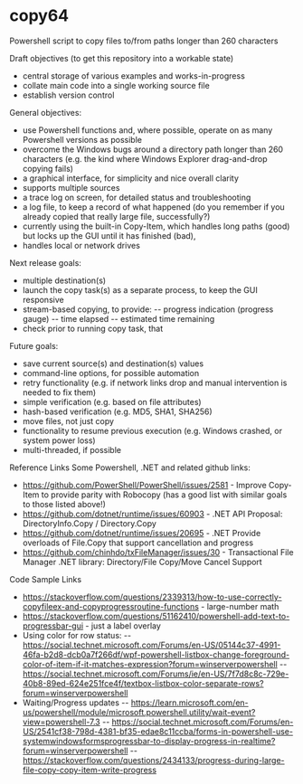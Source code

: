 # copy64
Powershell script to copy files to/from paths longer than 260 characters

Draft objectives (to get this repository into a workable state)
- central storage of various examples and works-in-progress
- collate main code into a single working source file
- establish version control

General objectives:
- use Powershell functions and, where possible, operate on as many Powershell versions as possible
- overcome the Windows bugs around a directory path longer than 260 characters (e.g. the kind where Windows Explorer drag-and-drop copying fails)
- a graphical interface, for simplicity and nice overall clarity
- supports multiple sources
- a trace log on screen, for detailed status and troubleshooting
- a log file, to keep a record of what happened (do you remember if you already copied that really large file, successfully?)
- currently using the built-in Copy-Item, which handles long paths (good) but locks up the GUI until it has finished (bad), 
- handles local or network drives

Next release goals:
- multiple destination(s)
- launch the copy task(s) as a separate process, to keep the GUI responsive
- stream-based copying, to provide:
-- progress indication (progress gauge)
-- time elapsed
-- estimated time remaining
- check prior to running copy task, that

Future goals:
- save current source(s) and destination(s) values
- command-line options, for possible automation
- retry functionality (e.g. if network links drop and manual intervention is needed to fix them)
- simple verification (e.g. based on file attributes)
- hash-based verification (e.g. MD5, SHA1, SHA256)
- move files, not just copy
- functionality to resume previous execution (e.g. Windows crashed, or system power loss)
- multi-threaded, if possible

Reference Links
Some Powershell, .NET and related github links:
- https://github.com/PowerShell/PowerShell/issues/2581 - Improve Copy-Item to provide parity with Robocopy (has a good list with similar goals to those listed above!)
- https://github.com/dotnet/runtime/issues/60903 - .NET API Proposal: DirectoryInfo.Copy / Directory.Copy
- https://github.com/dotnet/runtime/issues/20695 - .NET Provide overloads of File.Copy that support cancellation and progress
- https://github.com/chinhdo/txFileManager/issues/30 - Transactional File Manager .NET library: Directory/File Copy/Move Cancel Support

Code Sample Links
- https://stackoverflow.com/questions/2339313/how-to-use-correctly-copyfileex-and-copyprogressroutine-functions - large-number math
- https://stackoverflow.com/questions/51162410/powershell-add-text-to-progressbar-gui - just a label overlay
- Using color for row status:
-- https://social.technet.microsoft.com/Forums/en-US/05144c37-4991-46fa-b2d8-dcb0a7f266df/wpf-powershell-listbox-change-foreground-color-of-item-if-it-matches-expression?forum=winserverpowershell
-- https://social.technet.microsoft.com/Forums/ie/en-US/7f7d8c8c-729e-40b8-89ed-624e251fce4f/textbox-listbox-color-separate-rows?forum=winserverpowershell
- Waiting/Progress updates
-- https://learn.microsoft.com/en-us/powershell/module/microsoft.powershell.utility/wait-event?view=powershell-7.3
-- https://social.technet.microsoft.com/Forums/en-US/2541cf38-798d-4381-bf35-edae8c11ccba/forms-in-powershell-use-systemwindowsformsprogressbar-to-display-progress-in-realtime?forum=winserverpowershell
-- https://stackoverflow.com/questions/2434133/progress-during-large-file-copy-copy-item-write-progress
